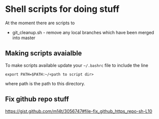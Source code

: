 # Shell scripts for doing stuff

At the moment there are scripts to

* git_cleanup.sh - remove any local branches which have been merged into master

## Making scripts avaialble

To make scripts available update your `~/.bashrc` file to include the line

`export PATH=$PATH:~/<path to script dir>`

where path is the path to this directory.

## Fix github repo stuff

https://gist.github.com/m14t/3056747#file-fix_github_https_repo-sh-L10 
